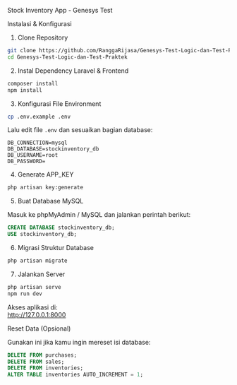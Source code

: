 Stock Inventory App - Genesys Test

Instalasi & Konfigurasi

1. Clone Repository

```bash
git clone https://github.com/RanggaRijasa/Genesys-Test-Logic-dan-Test-Praktek.git
cd Genesys-Test-Logic-dan-Test-Praktek
```

2. Instal Dependency Laravel & Frontend

```bash
composer install
npm install
```

3. Konfigurasi File Environment

```bash
cp .env.example .env
```

Lalu edit file `.env` dan sesuaikan bagian database:

```
DB_CONNECTION=mysql
DB_DATABASE=stockinventory_db
DB_USERNAME=root
DB_PASSWORD=       
```

4. Generate APP_KEY

```bash
php artisan key:generate
```

5. Buat Database MySQL

Masuk ke phpMyAdmin / MySQL dan jalankan perintah berikut:

```sql
CREATE DATABASE stockinventory_db;
USE stockinventory_db;
```

6. Migrasi Struktur Database

```bash
php artisan migrate
```

7. Jalankan Server

```bash
php artisan serve
npm run dev
```

Akses aplikasi di:  
http://127.0.0.1:8000

Reset Data (Opsional)

Gunakan ini jika kamu ingin mereset isi database:

```sql
DELETE FROM purchases;
DELETE FROM sales;
DELETE FROM inventories;
ALTER TABLE inventories AUTO_INCREMENT = 1;
```
